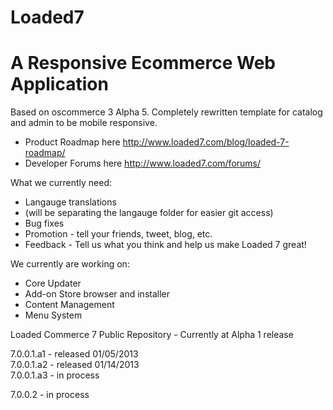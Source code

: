 Loaded7
=======

A Responsive Ecommerce Web Application
== 

Based on oscommerce 3 Alpha 5. Completely rewritten template for catalog and admin to be mobile responsive. 

* Product Roadmap here http://www.loaded7.com/blog/loaded-7-roadmap/ 
* Developer Forums here   http://www.loaded7.com/forums/

What we currently need: 

* Langauge translations 
* (will be separating the langauge folder for easier git access)
* Bug fixes 
* Promotion - tell your friends, tweet, blog, etc. 
* Feedback - Tell us what you think and help us make Loaded 7 great!

We currently are working on: 
* Core Updater
* Add-on Store browser and installer
* Content Management
* Menu System

Loaded Commerce 7 Public Repository - Currently at Alpha 1 release

7.0.0.1.a1 - released 01/05/2013  
7.0.0.1.a2 - released 01/14/2013  
7.0.0.1.a3 - in process 

7.0.0.2 - in process
 
